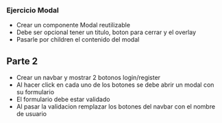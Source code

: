 ### Ejercicio Modal
- Crear un componente Modal reutilizable
- Debe ser opcional tener un titulo, boton para cerrar y el overlay
- Pasarle por children el contenido del modal

## Parte 2
- Crear un navbar y mostrar 2 botonos  login/register
- Al hacer click en cada uno de los botones se debe abrir un modal con su 
  formulario
- El formulario debe estar validado
- Al pasar la validacion remplazar los botones del navbar con el nombre de 
  usuario
